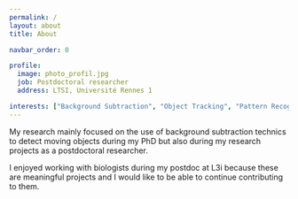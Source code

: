 ```yaml
---
permalink: /
layout: about
title: About

navbar_order: 0

profile:
  image: photo_profil.jpg
  job: Postdoctoral researcher
  address: LTSI, Université Rennes 1

interests: ["Background Subtraction", "Object Tracking", "Pattern Recognition"]
---
```


<p>My research mainly focused on the use of background subtraction technics to detect moving objects during my PhD but also during my research projects as a postdoctoral researcher.</p>

<p>I enjoyed working with biologists during my postdoc at L3i because these are meaningful projects and I would like to be able to continue contributing to them.</p>
